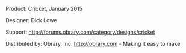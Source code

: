 Product: Cricket, January 2015

Designer: Dick Lowe

Support:  http://forums.obrary.com/category/designs/cricket

Distributed by:  Obrary, Inc.  http://obrary.com - Making it easy to make
